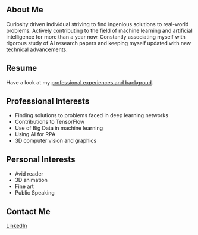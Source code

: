 ## About Me

Curiosity driven individual striving to find ingenious solutions to real-world problems. Actively contributing to the field of machine learning and artificial intelligence for more than a year now. Constantly associating myself with rigorous study of AI research papers and keeping myself updated with new technical advancements.

## Resume

Have a look at my [professional experiences and backgroud](/ArchishaChandel_CV.pdf).

## Professional Interests
* Finding solutions to problems faced in deep learning networks
* Contributions to TensorFlow
* Use of Big Data in machine learning
* Using AI for RPA
* 3D computer vision and graphics

## Personal Interests
* Avid reader
* 3D animation 
* Fine art
* Public Speaking

## Contact Me
[LinkedIn](https://www.linkedin.com/in/archisha-chandel/)
